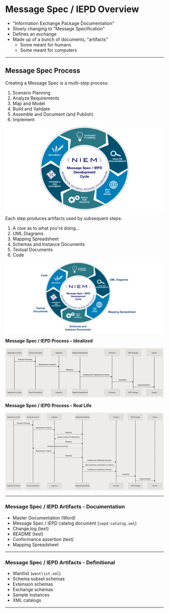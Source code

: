 # Message Spec / IEPD Overview

- "Information Exchange Package Documentation"
- Slowly changing to "Message Specification"
- Defines an exchange
- Made up of a bunch of documents, "artifacts"
	- Some meant for humans
	- Some meant for computers
___

## Message Spec Process

Creating a Message Spec is a multi-step process:

1. Scenario Planning
2. Analyze Requirements
3. Map and Model
4. Build and Validate
5. Assemble and Document (and Publish) 
6. Implement

![IEPD Process](/IEPD_Process_Graphics/IEPD_Process_scaled.png)

Each step produces artifacts used by subsequent steps:

1. A clue as to what you're doing...
2. UML Diagrams
3. Mapping Spreadsheet
4. Schemas and Instance Documents
5. Textual Documents
6. Code

![Message Spec / IEPD Process](/IEPD_Process_Graphics/Process_Artifacts_scaled.png)

**Message Spec / IEPD Process – Idealized**

![Message Spec Seq Ideal](/IEPD_Process_Graphics/Process_Seq_Ideal.png)

**Message Spec / IEPD Process – Real Life**

![Message Spec Seq Ideal](/IEPD_Process_Graphics/Process_Seq_Real.png)
___

### Message Spec / IEPD Artifacts - Documentation

- Master Documentation (Word)
- Message Spec / IEPD catalog document (`iepd-catalog.xml`)
- Change log (text)
- README (text)
- Conformance assertion (text)
- Mapping Spreadsheet
___

### Message Spec / IEPD Artifacts - Definitional

- Wantlist (`wantlist.xml`)
- Schema subset schemas
- Extension schemas
- Exchange schemas
- Sample instances
- XML catalogs
___
